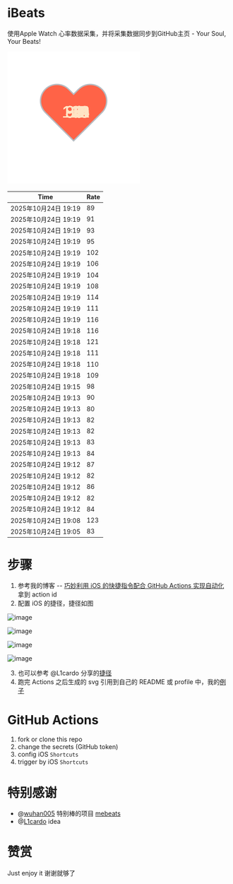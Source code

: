 # iBeats
使用Apple Watch 心率数据采集，并将采集数据同步到GitHub主页 - Your Soul, Your Beats!

![](./files/heart.svg)

<!--START_SECTION:my_heart_rate-->
| Time | Rate | 
 | ---- | ---- | 
| 2025年10月24日 19:19 | 89 |
| 2025年10月24日 19:19 | 91 |
| 2025年10月24日 19:19 | 93 |
| 2025年10月24日 19:19 | 95 |
| 2025年10月24日 19:19 | 102 |
| 2025年10月24日 19:19 | 106 |
| 2025年10月24日 19:19 | 104 |
| 2025年10月24日 19:19 | 108 |
| 2025年10月24日 19:19 | 114 |
| 2025年10月24日 19:19 | 111 |
| 2025年10月24日 19:19 | 116 |
| 2025年10月24日 19:18 | 116 |
| 2025年10月24日 19:18 | 121 |
| 2025年10月24日 19:18 | 111 |
| 2025年10月24日 19:18 | 110 |
| 2025年10月24日 19:18 | 109 |
| 2025年10月24日 19:15 | 98 |
| 2025年10月24日 19:13 | 90 |
| 2025年10月24日 19:13 | 80 |
| 2025年10月24日 19:13 | 82 |
| 2025年10月24日 19:13 | 82 |
| 2025年10月24日 19:13 | 83 |
| 2025年10月24日 19:13 | 84 |
| 2025年10月24日 19:12 | 87 |
| 2025年10月24日 19:12 | 82 |
| 2025年10月24日 19:12 | 86 |
| 2025年10月24日 19:12 | 82 |
| 2025年10月24日 19:12 | 84 |
| 2025年10月24日 19:08 | 123 |
| 2025年10月24日 19:05 | 83 |

<!--END_SECTION:my_heart_rate-->

# 步骤
1. 参考我的博客 -- [巧妙利用 iOS 的快捷指令配合 GitHub Actions 实现自动化](https://github.com/yihong0618/gitblog/issues/198) 拿到 action id
2. 配置 iOS 的捷径，捷径如图

![image](https://user-images.githubusercontent.com/15976103/122154218-0db0b480-ce97-11eb-93bb-5aec07c558dc.png)

![image](https://user-images.githubusercontent.com/15976103/122154236-186b4980-ce97-11eb-8e4b-70551a0391ae.png)

![image](https://user-images.githubusercontent.com/15976103/122154268-2d47dd00-ce97-11eb-902e-3acf292265a9.png)

![image](https://user-images.githubusercontent.com/15976103/122174055-fa144680-ceb4-11eb-9be2-3eb83cd516f7.png)

3. 也可以参考 @L1cardo 分享的[捷径](https://www.icloud.com/shortcuts/6ab6047b459c41ad822ad6b94b1c03d4)
4. 跑完 Actions 之后生成的 svg 引用到自己的 README 或 profile 中，我的[例子](https://github.com/yihong0618) 

# GitHub Actions

1. fork or clone this repo
2. change the secrets (GitHub token)
3. config iOS `Shortcuts` 
4. trigger by iOS `Shortcuts`

# 特别感谢
- @[wuhan005](https://github.com/wuhan005) 特别棒的项目 [mebeats](https://github.com/wuhan005/mebeats)
- @[L1cardo](https://github.com/L1cardo) idea

# 赞赏
Just enjoy it
谢谢就够了
